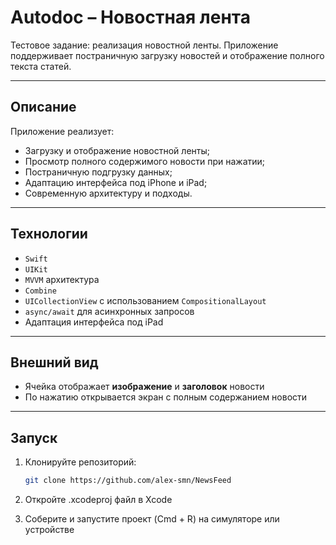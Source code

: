 # Autodoc – Новостная лента

Тестовое задание: реализация новостной ленты.
Приложение поддерживает постраничную загрузку новостей и отображение полного текста статей.

---

## Описание

Приложение реализует:
- Загрузку и отображение новостной ленты;
- Просмотр полного содержимого новости при нажатии;
- Постраничную подгрузку данных;
- Адаптацию интерфейса под iPhone и iPad;
- Современную архитектуру и подходы.

---
## Технологии

- `Swift`
- `UIKit`
- `MVVM` архитектура
- `Combine`
- `UICollectionView` с использованием `CompositionalLayout`
- `async/await` для асинхронных запросов
- Адаптация интерфейса под iPad

---

## Внешний вид

- Ячейка отображает **изображение** и **заголовок** новости
- По нажатию открывается экран с полным содержанием новости

---

## Запуск

1. Клонируйте репозиторий:
   ```bash
   git clone https://github.com/alex-smn/NewsFeed
    ```
2. Откройте .xcodeproj файл в Xcode

3. Соберите и запустите проект (Cmd + R) на симуляторе или устройстве

